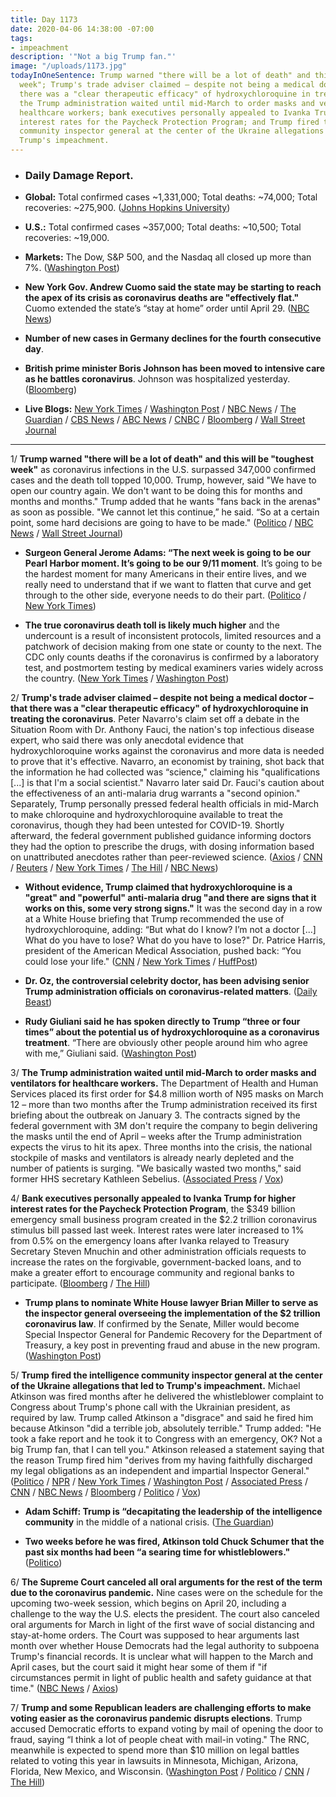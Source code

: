 ```yaml
---
title: Day 1173
date: 2020-04-06 14:38:00 -07:00
tags:
- impeachment
description: '"Not a big Trump fan."'
image: "/uploads/1173.jpg"
todayInOneSentence: Trump warned "there will be a lot of death" and this will be "toughest
  week"; Trump's trade adviser claimed – despite not being a medical doctor – that
  there was a "clear therapeutic efficacy" of hydroxychloroquine in treating the coronavirus;
  the Trump administration waited until mid-March to order masks and ventilators for
  healthcare workers; bank executives personally appealed to Ivanka Trump for higher
  interest rates for the Paycheck Protection Program; and Trump fired the intelligence
  community inspector general at the center of the Ukraine allegations that led to
  Trump's impeachment.
---
```


* ### Daily Damage Report.

* **Global:** Total confirmed cases \~1,331,000; Total deaths: \~74,000; Total recoveries: \~275,900. ([Johns Hopkins University](https://coronavirus.jhu.edu/map.html))

* **U.S.:** Total confirmed cases \~357,000; Total deaths: \~10,500; Total recoveries: \~19,000.

* **Markets:** The Dow, S&P 500, and the Nasdaq all closed up more than 7%. ([Washington Post](https://www.washingtonpost.com/business/2020/04/06/stocks-markets-today-economy-coronavirus/))

* **New York Gov. Andrew Cuomo said the state may be starting to reach the apex of its crisis as coronavirus deaths are "effectively flat."** Cuomo extended the state’s “stay at home” order until April 29. ([NBC News](https://www.nbcnews.com/news/us-news/new-york-coronavirus-deaths-effectively-flat-u-s-braces-peak-n1177626))

* **Number of new cases in Germany declines for the fourth consecutive day**.

* **British prime minister Boris Johnson has been moved to intensive care as he battles coronavirus**. Johnson was hospitalized yesterday. ([Bloomberg](https://www.bloomberg.com/news/articles/2020-04-06/hospitalized-johnson-triggers-questions-over-who-is-running-u-k?srnd=premium))

* **Live Blogs:** [New York Times](https://www.nytimes.com/2020/04/06/world/coronavirus-live-news-updates.html) / [Washington Post](https://www.washingtonpost.com/world/2020/04/06/coronavirus-latest-news/?hpid=hp_hp-banner-main_virus-ticker-115am%3Aprime-time%2Fpromo&itid=hp_hp-banner-main_virus-ticker-115am%3Aprime-time%2Fpromo) / [NBC News](https://www.nbcnews.com/health/health-news/live-blog/2020-04-06-coronavirus-news-n1177341) / [The Guardian](https://www.theguardian.com/us-news/live/2020/apr/06/coronavirus-us-live-trump-worst-week-america-us-election-news-latest-updates) / [CBS News](https://www.cbsnews.com/live-updates/coronavirus-pandemic-covid-19-latest-news-2020-04-06/) / [ABC News](https://abcnews.go.com/Politics/coronavirus-government-response-updates-white-house-warns-dire/story?id=69996826) / [CNBC](https://www.cnbc.com/2020/04/06/coronavirus-live-updates.html) / [Bloomberg](https://www.bloomberg.com/news/articles/2020-04-05/u-k-premier-in-hospital-hotspot-deaths-slowing-virus-update?srnd=premium&sref=MIBMEEoj) / [Wall Street Journal](https://www.wsj.com/livecoverage/coronavirus-2020-04-06?mod=article_inline&mod=hp_lead_pos7) 

---

1/ **Trump warned "there will be a lot of death" and this will be "toughest week"** as coronavirus infections in the U.S. surpassed 347,000 confirmed cases and
the death toll topped 10,000. Trump, however, said "We have to open our country again. We don't want to be doing this for months and months and months." Trump added that he wants "fans back in the arenas" as soon as possible. "We cannot let this continue,” he said. “So at a certain point, some hard decisions are going to have to be made." ([Politico](https://www.politico.com/news/2020/04/04/trump-predicts-toughest-week-coronavirus-164836) / [NBC News](https://www.nbcnews.com/news/us-news/donald-trump-warns-there-will-be-lot-death-u-s-n1177061) / [Wall Street Journal](https://www.wsj.com/articles/u-s-coronavirus-death-toll-nears-10-000-11586166530?mod=hp_lead_pos1))

* **Surgeon General Jerome Adams: “The next week is going to be our Pearl Harbor moment. It’s going to be our 9/11 moment**. It’s going to be the hardest moment for many Americans in their entire lives, and we really need to understand that if we want to flatten that curve and get through to the other side, everyone needs to do their part. ([Politico](https://www.politico.com/news/2020/04/05/white-house-trump-funding-states-coronavirus-165783) / [New York Times](https://www.nytimes.com/2020/04/05/us/coronavirus-aid-governors-pearl-harbor.html))

* **The true coronavirus death toll is likely much higher** and the undercount is a result of inconsistent protocols, limited resources and a patchwork of decision making from one state or county to the next. The CDC only counts deaths if the coronavirus is confirmed by a laboratory test, and postmortem testing by medical examiners varies widely across the country.     ([New York Times](https://www.nytimes.com/2020/04/05/us/coronavirus-deaths-undercount.html) / [Washington Post](https://www.washingtonpost.com/investigations/coronavirus-death-toll-americans-are-almost-certainly-dying-of-covid-19-but-being-left-out-of-the-official-count/2020/04/05/71d67982-747e-11ea-87da-77a8136c1a6d_story.html))

2/ **Trump's trade adviser claimed – despite not being a medical doctor – that there was a "clear therapeutic efficacy" of hydroxychloroquine in treating the coronavirus**. Peter Navarro's claim set off a debate in the Situation Room with Dr. Anthony Fauci, the nation's top infectious disease expert, who said there was only anecdotal evidence that hydroxychloroquine works against the coronavirus and more data is needed to prove that it's effective. Navarro, an economist by training, shot back that the information he had collected was “science," claiming his "qualifications \[...\] is that I'm a social scientist." Navarro later said Dr. Fauci's caution about the effectiveness of an anti-malaria drug warrants a "second opinion." Separately, Trump personally pressed federal health officials in mid-March to make chloroquine and hydroxychloroquine available to treat the coronavirus, though they had been untested for COVID-19. Shortly afterward, the federal government published guidance informing doctors they had the option to prescribe the drugs, with dosing information based on unattributed anecdotes rather than peer-reviewed science. ([Axios](https://www.axios.com/coronavirus-hydroxychloroquine-white-house-01306286-0bbc-4042-9bfe-890413c6220d.html) / [CNN](https://www.cnn.com/2020/04/05/politics/white-house-malaria-drug-hydroxychloroquine-disagreement/index.html) / [Reuters](https://www.reuters.com/article/us-health-coronavirus-usa-guidance-exclu-idUSKBN21M0R2) / [New York Times](https://www.nytimes.com/2020/04/03/us/politics/coronavirus-trump-medical-advisers.html) / [The Hill](https://thehill.com/policy/healthcare/public-global-health/491251-trump-pushed-health-officials-to-make-anti-malaria) / [NBC News](https://www.nbcnews.com/politics/donald-trump/top-trump-aid-says-fauci-s-caution-possible-coronavirus-treatment-n1177666))

* **Without evidence, Trump claimed that hydroxychloroquine is a "great" and "powerful" anti-malaria drug "and there are signs that it works on this, some very strong signs."** It was the second day in a row at a White House briefing that Trump recommended the use of hydroxychloroquine, adding: “But what do I know? I’m not a doctor \[...\] What do you have to lose? What do you have to lose?" Dr. Patrice Harris, president of the American Medical Association, pushed back: “You could lose your life." ([CNN](https://www.cnn.com/2020/04/05/politics/timeline-trump-promises-coronavirus/index.html) / [New York Times](https://www.nytimes.com/2020/04/05/us/politics/trump-hydroxychloroquine-coronavirus.html) / [HuffPost](https://www.huffpost.com/entry/ama-president-trump-hydroxychloroquine_n_5e8a9914c5b6e7d76c663197))

* **Dr. Oz, the controversial celebrity doctor, has been advising senior Trump administration officials on coronavirus-related matters**. ([Daily Beast](https://www.thedailybeast.com/trump-eyes-accused-quack-dr-oz-for-coronavirus-and-hydroxychloroquine-advice))

* **Rudy Giuliani said he has spoken directly to Trump “three or four times” about the potential us of hydroxychloroquine as a coronavirus treatment**. “There are obviously other people around him who agree with me,” Giuliani said. ([Washington Post](https://www.washingtonpost.com/politics/giuliani-a-familiar-voice-in-trumps-ear-promotes-experimental-coronavirus-treatments/2020/04/05/d4b3b56a-7438-11ea-85cb-8670579b863d_story.html))

3/ **The Trump administration waited until mid-March to order masks and ventilators for healthcare workers.** The Department of Health and Human Services placed its first order for $4.8 million worth of N95 masks on March 12 – more than two months after the Trump administration received its first briefing about the outbreak on January 3. The contracts signed by the federal government with 3M don't require the company to begin delivering the masks until the end of April – weeks after the Trump administration expects the virus to hit its apex. Three months into the crisis, the national stockpile of masks and ventilators is already nearly depleted and the number of patients is surging. "We basically wasted two months," said former HHS secretary Kathleen Sebelius. ([Associated Press](https://apnews.com/090600c299a8cf07f5b44d92534856bc) / [Vox](https://www.vox.com/2020/4/5/21208802/coronavirus-trump-ventilators-masks-march))

4/ **Bank executives personally appealed to Ivanka Trump for higher interest rates for the Paycheck Protection Program**, the $349 billion emergency small business program created in the $2.2 trillion coronavirus stimulus bill passed last week. Interest rates were later increased to 1% from 0.5% on the emergency loans after Ivanka relayed to Treasury Secretary Steven Mnuchin and other administration officials requests to increase the rates on the forgivable, government-backed loans, and to make a greater effort to encourage community and regional banks to participate. ([Bloomberg](https://www.bloomberg.com/news/articles/2020-04-03/banks-made-direct-appeal-to-ivanka-trump-over-sba-program?sref=MIBMEEoj) / [The Hill](https://thehill.com/homenews/administration/491109-bank-executives-sought-guidance-on-small-business-loan-program-from))

* **Trump plans to nominate White House lawyer Brian Miller to serve as the inspector general overseeing the implementation of the $2 trillion coronavirus law**. If confirmed by the Senate, Miller would become Special Inspector General for Pandemic Recovery for the Department of Treasury, a key post in preventing fraud and abuse in the new program. ([Washington Post](https://www.washingtonpost.com/business/2020/04/03/trump-coronavirus-inspector-general-brian-miller/))

5/ **Trump fired the intelligence community inspector general at the center of the Ukraine allegations that led to Trump's impeachment.** Michael Atkinson was fired months after he delivered the whistleblower complaint to Congress about Trump's phone call with the Ukrainian president, as required by law. Trump called Atkinson a "disgrace" and said he fired him because Atkinson "did a terrible job, absolutely terrible." Trump added: "He took a fake report and he took it to Congress with an emergency, OK? Not a big Trump fan, that I can tell you." Atkinson released a statement saying that the reason Trump fired him "derives from my having faithfully discharged my legal obligations as an independent and impartial Inspector General." ([Politico](https://www.politico.com/news/2020/04/05/atkinson-trump-fired-whistleblower-complaint-167371) / [NPR](https://www.npr.org/2020/04/03/827195027/president-trump-fires-intelligence-community-inspector-general-michael-atkinson) / [New York Times](https://www.nytimes.com/2020/04/03/us/trump-inspector-general-intelligence-fired.html) / [Washington Post](https://www.washingtonpost.com/national-security/trump-says-he-will-fire-intelligence-watchdog-at-center-of-ukraine-allegations-that-led-to-impeachment/2020/04/03/d0b873d4-761c-11ea-87da-77a8136c1a6d_story.html) / [Associated Press](https://apnews.com/57def4c165e6f2ea1d4bf1b0091e4101) / [CNN](https://www.cnn.com/2020/04/03/politics/trump-fires-inspector-general-michael-atkinson/index.html) / [NBC News](https://www.nbcnews.com/politics/national-security/trump-firing-inspector-general-who-flagged-ukraine-whistleblower-complaint-n1176576) / [Bloomberg](https://www.bloomberg.com/news/articles/2020-04-04/trump-fires-watchdog-who-raised-alarm-about-whistle-blower) / [Politico](https://www.politico.com/amp/news/2020/04/03/trump-fires-intelligence-community-inspector-general-164287) / [Vox](https://www.vox.com/policy-and-politics/2020/4/4/21207988/trump-intelligence-inspector-general-atkinson-ukraine-impeachment))

* **Adam Schiff: Trump is “decapitating the leadership of the intelligence community** in the middle of a national crisis. ([The Guardian](https://www.theguardian.com/us-news/2020/apr/04/donald-trump-decapitating-intelligence-leadership-coronavirus-crisis-senior-democrat))

* **Two weeks before he was fired, Atkinson told Chuck Schumer that the past six months had been “a searing time for whistleblowers."** ([Politico](https://www.politico.com/news/2020/04/04/ousted-intel-watchdog-private-letter-to-chuck-schumer-164995))

6/ **The Supreme Court canceled all oral arguments for the rest of the term due to the coronavirus pandemic.** Nine cases were on the schedule for the upcoming two-week session, which begins on April 20, including a challenge to the way the U.S. elects the president. The court also canceled oral arguments for March in light of the first wave of social distancing and stay-at-home orders. The Court was supposed to hear arguments last month over whether House Democrats had the legal authority to subpoena Trump's financial records. It is unclear what will happen to the March and April cases, but the court said it might hear some of them if "if circumstances permit in light of public health and safety guidance at that time." ([NBC News](https://www.nbcnews.com/politics/politics-news/supreme-court-cancels-oral-arguments-rest-term-n1176351) / [Axios](https://www.axios.com/trump-tax-returns-supreme-court-coronavirus-6f2f2791-8e6d-42af-95fc-964881a7b45f.html))

7/ **Trump and some Republican leaders are challenging efforts to make voting easier as the coronavirus pandemic disrupts elections**. Trump accused Democratic efforts to expand voting by mail of opening the door to fraud, saying “I think a lot of people cheat with mail-in voting." The RNC, meanwhile is expected to spend more than $10 million on legal battles related to voting this year in lawsuits in Minnesota, Michigan, Arizona, Florida, New Mexico, and Wisconsin. ([Washington Post](https://www.washingtonpost.com/politics/trump-gop-challenge-efforts-to-make-voting-easier-amid-coronavirus-pandemic/2020/04/04/61f889fe-75bb-11ea-87da-77a8136c1a6d_story.html) / [Politico](https://www.politico.com/news/2020/04/03/trump-2020-election-legal-battle-coronavirus-162152) / [CNN](https://www.cnn.com/2020/04/03/politics/vote-by-mail-coronavirus/) / [The Hill](https://thehill.com/homenews/administration/491126-trump-says-he-opposes-mail-in-voting-for-november))